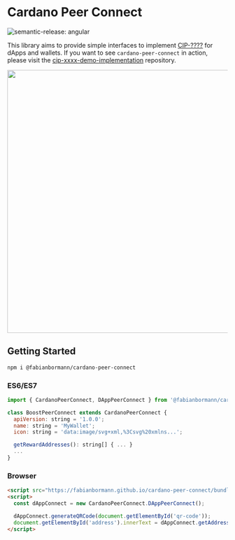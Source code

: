 # Cardano Peer Connect

<p align="left">
<img alt="semantic-release: angular" src="https://img.shields.io/badge/semantic--release-angular-e10079?logo=semantic-release" />
</p>

This library aims to provide simple interfaces to implement [CIP-????](https://github.com/cardano-foundation/CIPs/pull/395) for dApps and wallets.
If you want to see ```cardano-peer-connect``` in action, please visit the [cip-xxxx-demo-implementation](https://github.com/fabianbormann/cip-xxxx-demo-implementation) repository.

<img src="https://user-images.githubusercontent.com/1525818/209772566-54ac650b-efb2-4f84-8f7b-eaeedb6f5f90.gif" width="600" />

## Getting Started

```zsh
npm i @fabianbormann/cardano-peer-connect
```

### ES6/ES7

```js
import { CardanoPeerConnect, DAppPeerConnect } from '@fabianbormann/cardano-peer-connect';

class BoostPeerConnect extends CardanoPeerConnect {
  apiVersion: string = '1.0.0';
  name: string = 'MyWallet';
  icon: string = 'data:image/svg+xml,%3Csvg%20xmlns...';

  getRewardAddresses(): string[] { ... }
  ...
}
```

### Browser

```html
<script src="https://fabianbormann.github.io/cardano-peer-connect/bundle.min.js"></script>
<script>
  const dAppConnect = new CardanoPeerConnect.DAppPeerConnect();

  dAppConnect.generateQRCode(document.getElementById('qr-code'));
  document.getElementById('address').innerText = dAppConnect.getAddress();
</script>
```
